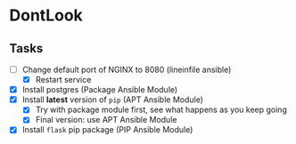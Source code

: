 # DontLook
## Tasks
- [ ] Change default port of NGINX to 8080 (lineinfile ansible)
  - [X] Restart service
- [X] Install postgres (Package Ansible Module)
- [X] Install **latest** version of `pip` (APT Ansible Module)
  - [X] Try with package module first, see what happens as you keep going
  - [X] Final version: use APT Ansible Module
- [X] Install `flask` pip package (PIP Ansible Module)
